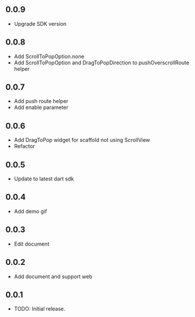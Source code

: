 ## 0.0.9

* Upgrade SDK version

## 0.0.8

* Add ScrollToPopOption.none
* Add ScrollToPopOption and DragToPopDirection to pushOverscrollRoute helper

## 0.0.7

* Add push route helper
* Add enable parameter

## 0.0.6

* Add DragToPop widget for scaffold not using ScrollView
* Refactor

## 0.0.5

* Update to latest dart sdk

## 0.0.4

* Add demo gif

## 0.0.3

* Edit document

## 0.0.2

* Add document and support web

## 0.0.1

* TODO: Initial release.
